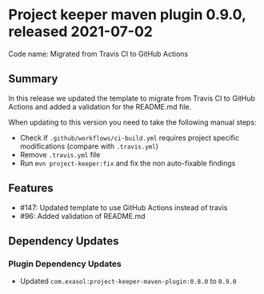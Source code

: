 # Project keeper maven plugin 0.9.0, released 2021-07-02

Code name: Migrated from Travis CI to GitHub Actions

## Summary

In this release we updated the template to migrate from Travis CI to GitHub Actions and added a validation for the README.md file.

When updating to this version you need to take the following manual steps:

* Check if `.github/workflows/ci-build.yml` requires project specific modifications (compare with `.travis.yml`)
* Remove `.travis.yml` file
* Run `mvn project-keeper:fix` and fix the non auto-fixable findings

## Features

* #147: Updated template to use GitHub Actions instead of travis
* #96: Added validation of README.md

## Dependency Updates

### Plugin Dependency Updates

* Updated `com.exasol:project-keeper-maven-plugin:0.8.0` to `0.9.0`
